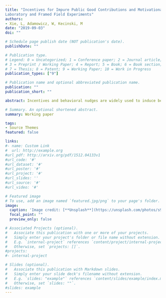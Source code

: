 ```yaml
---
title: "Incentives for Impure Public Good Contributions and Motivational Crowding: Evidence from
Laboratory and Framed Field Experiments" 
authors:
- Xie, L, Adamowicz, W, Kecinski, M
date: "2019-09-03"
doi: ""

# Schedule page publish date (NOT publication's date).
publishDate: ""

# Publication type.
# Legend: 0 = Uncategorized; 1 = Conference paper; 2 = Journal article;
# 3 = Preprint / Working Paper; 4 = Report; 5 = Book; 6 = Book section;
# 7 = Thesis; 8 = Patent; 9 = Working Paper; 10 = Work in Progress
publication_types: ["9"]

# Publication name and optional abbreviated publication name.
publication: ""
publication_short: ""

abstract: Incentives and behavioral nudges are widely used to induce beneficial behavior. When these incentives are used in specific contexts such as environmental conservation, individual knowledge, experience, and attitudes can lead to motivational crowding and may limit the efficacy of incentives. We use theory and experimental methods to compare how incentives and information affect behavior for highly specialized target groups and non-specialized audiences. Specifically, we use a multiple threshold public goods game to examine the effectiveness of policy instruments designed to curb a wildlife disease. Controlled laboratory and framed field experiments were conducted with students and recreational hunters. We find that pro-social information results in desirable outcomes for both groups. However, hunters and students respond differently to fixed and lottery monetary rewards as well as the removal of incentives. This research advances knowledge on how nudges and incentives can lead to motivational crowding and provides meaningful policy implications for wildlife management.

# Summary. An optional shortened abstract.
summary: Working paper

tags:
- Source Themes
featured: false

links:
#- name: Custom Link
#  url: http://example.org
#url_pdf: http://arxiv.org/pdf/1512.04133v1
#url_code: '#'
#url_dataset: '#'
#url_poster: '#'
#url_project: '#'
#url_slides: ''
#url_source: '#'
#url_video: '#'

# Featured image
# To use, add an image named `featured.jpg/png` to your page's folder. 
image:
  caption: 'Image credit: [**Unsplash**](https://unsplash.com/photos/s9CC2SKySJM)'
  focal_point: ""
  preview_only: false

# Associated Projects (optional).
#   Associate this publication with one or more of your projects.
#   Simply enter your project's folder or file name without extension.
#   E.g. `internal-project` references `content/project/internal-project/index.md`.
#   Otherwise, set `projects: []`.
#projects:
#- internal-project

# Slides (optional).
#   Associate this publication with Markdown slides.
#   Simply enter your slide deck's filename without extension.
#   E.g. `slides: "example"` references `content/slides/example/index.md`.
#   Otherwise, set `slides: ""`.
#slides: example
---
```


